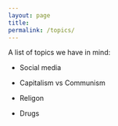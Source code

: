 ```yaml
---
layout: page
title: 
permalink: /topics/
---
```


A list of topics we have in mind:

- Social media

- Capitalism vs Communism

- Religon

- Drugs



